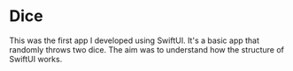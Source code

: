 # Dice

This was the first app I developed using SwiftUI. It's a basic app that randomly throws two dice. The aim was to understand how the structure of SwiftUI works. 
